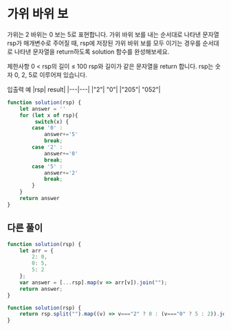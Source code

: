 # 가위 바위 보

가위는 2 바위는 0 보는 5로 표현합니다. 가위 바위 보를 내는 순서대로 나타낸 문자열 rsp가 매개변수로 주어질 때, rsp에 저장된 가위 바위 보를 모두 이기는 경우를 순서대로 나타낸 문자열을 return하도록 solution 함수를 완성해보세요.

제한사항
0 < rsp의 길이 ≤ 100
rsp와 길이가 같은 문자열을 return 합니다.
rsp는 숫자 0, 2, 5로 이루어져 있습니다.

입출력 예
|rsp|	result|
|---|---|
|"2"|	"0"|
|"205"|	"052"|

```js
function solution(rsp) {
    let answer = ''
    for (let x of rsp){
         switch(x) {
        case '0' :
            answer+='5'
            break;
        case '2' :
            answer+='0'
            break;
        case '5' :
            answer+='2'
            break;
        }
    }
    return answer
}
```

## 다른 풀이

```js
function solution(rsp) {
    let arr = {
        2: 0,
        0: 5,
        5: 2
    };
    var answer = [...rsp].map(v => arr[v]).join("");
    return answer;
}
```

```js
function solution(rsp) {
    return rsp.split("").map((v) => v==="2" ? 0 : (v==="0" ? 5 : 2)).join("")
}

```
